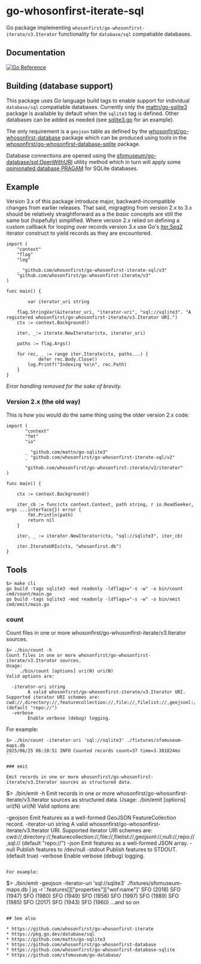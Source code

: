 # go-whosonfirst-iterate-sql

Go package implementing `whosonfirst/go-whosonfirst-iterate/v3.Iterator` functionality for `database/sql` compatiable databases.

## Documentation

[![Go Reference](https://pkg.go.dev/badge/github.com/whosonfirst/go-whosonfirst-iterate-sqlite.svg)](https://pkg.go.dev/github.com/whosonfirst/go-whosonfirst-iterate-sql/v3)

## Building (database support)

This package uses Go language build tags to enable support for individual `database/sql` compatiable databases. Currently only the [mattn/go-sqlite3](https://github.com/mattn/go-sqlite3) package is available by default when the `sqlite3` tag is defined. Other databases can be added as needed (see [sqlite3.go](sqlite3.go) for an example).

The only requirement is a `geojson` table as defined by the [whosonfirst/go-whosonfirst-database](https://github.com/whosonfirst/go-whosonfirst-database/tree/main/sql/tables) package which can be produced using tools in the [whosonfirst/go-whosonfirst-database-sqlite](https://github.com/whosonfirst/go-whosonfirst-database-sqlite) package.

Database connections are opened using the [sfomuseum/go-database/sql.OpenWithURI](https://github.com/sfomuseum/go-database/blob/main/sql/database.go#L36) utility method which in turn will apply some [opinionated database PRAGAM](https://github.com/sfomuseum/go-database/blob/main/sql/sqlite.go#L10) for SQLite databases.

## Example

Version 3.x of this package introduce major, backward-incompatible changes from earlier releases. That said, migragting from version 2.x to 3.x should be relatively straightforward as a the _basic_ concepts are still the same but (hopefully) simplified. Where version 2.x relied on defining a custom callback for looping over records version 3.x use Go's [iter.Seq2](https://pkg.go.dev/iter) iterator construct to yield records as they are encountered.


```
import (
	"context"
	"flag"
	"log"

	_ "github.com/whosonfirst/go-whosonfirst-iterate-sql/v3"
	"github.com/whosonfirst/go-whosonfirst-iterate/v3"
)

func main() {

     	var iterator_uri string

	flag.StringVar(&iterator_uri, "iterator-uri", "sql://sqlite3". "A registered whosonfirst/go-whosonfirst-iterate/v3.Iterator URI.")
	ctx := context.Background()
	
	iter, _:= iterate.NewIterator(ctx, iterator_uri)

	paths := flag.Args()
	
	for rec, _ := range iter.Iterate(ctx, paths...) {
	    	defer rec.Body.Close()
		log.Printf("Indexing %s\n", rec.Path)
	}
}
```

_Error handling removed for the sake of brevity._

### Version 2.x (the old way)

This is how you would do the same thing using the older version 2.x code:

```
import (
       "context"
       "fmt"
       "io"

       _ "github.com/mattn/go-sqlite3"
       _ "github.com/whosonfirst/go-whosonfirst-iterate-sql/v2"
       
       "github.com/whosonfirst/go-whosonfirst-iterate/v2/iterator"
)

func main() {

	ctx := context.Background()
     
	iter_cb := func(ctx context.Context, path string, r io.ReadSeeker, args ...interface{}) error {
		fmt.Println(path)
		return nil
	}

	iter, _ := iterator.NewIterator(ctx, "sql://sqlite3", iter_cb)

	iter.IterateURIs(ctx, "whosonfirst.db")
}	
```

## Tools

```
$> make cli
go build -tags sqlite3 -mod readonly -ldflags="-s -w" -o bin/count cmd/count/main.go
go build -tags sqlite3 -mod readonly -ldflags="-s -w" -o bin/emit cmd/emit/main.go
```

### count

Count files in one or more whosonfirst/go-whosonfirst-iterate/v3.Iterator sources.

```
$> ./bin/count -h
Count files in one or more whosonfirst/go-whosonfirst-iterate/v3.Iterator sources.
Usage:
	 ./bin/count [options] uri(N) uri(N)
Valid options are:

  -iterator-uri string
    	A valid whosonfirst/go-whosonfirst-iterate/v3.Iterator URI. Supported iterator URI schemes are: cwd://,directory://,featurecollection://,file://,filelist://,geojsonl://,null://,repo://,sql:// (default "repo://")
  -verbose
    	Enable verbose (debug) logging.
```	

For example:

```
$> ./bin/count -iterator-uri 'sql://sqlite3' ./fixtures/sfomuseum-maps.db 
2025/06/25 06:18:51 INFO Counted records count=37 time=3.301824ms
``

### emit

Emit records in one or more whosonfirst/go-whosonfirst-iterate/v3.Iterator sources as structured data.

```
$> ./bin/emit -h
Emit records in one or more whosonfirst/go-whosonfirst-iterate/v3.Iterator sources as structured data.
Usage:
	 ./bin/emit [options] uri(N) uri(N)
Valid options are:

  -geojson
    	Emit features as a well-formed GeoJSON FeatureCollection record.
  -iterator-uri string
    	A valid whosonfirst/go-whosonfirst-iterate/v3.Iterator URI. Supported iterator URI schemes are: cwd://,directory://,featurecollection://,file://,filelist://,geojsonl://,null://,repo://,sql:// (default "repo://")
  -json
    	Emit features as a well-formed JSON array.
  -null
    	Publish features to /dev/null
  -stdout
    	Publish features to STDOUT. (default true)
  -verbose
    	Enable verbose (debug) logging.
```

For example:

```
$> ./bin/emit -geojson -iterator-uri 'sql://sqlite3' ./fixtures/sfomuseum-maps.db | jq -r '.features[]["properties"]["wof:name"]'
SFO (2018)
SFO (1947)
SFO (1980)
SFO (1949)
SFO (1956)
SFO (1997)
SFO (1989)
SFO (1985)
SFO (2017)
SFO (1943)
SFO (1960)
...and so on
```

## See also

* https://github.com/whosonfirst/go-whosonfirst-iterate
* https://pkg.go.dev/database/sql
* https://github.com/mattn/go-sqlite3
* https://github.com/whosonfirst/go-whosonfirst-database
* https://github.com/whosonfirst/go-whosonfirst-database-sqlite
* https://github.com/sfomuseum/go-database/